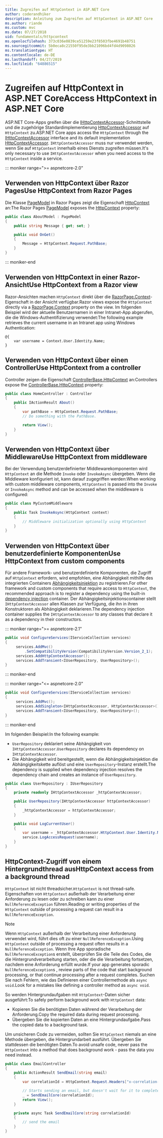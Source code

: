 ```yaml
---
title: Zugreifen auf HttpContext in ASP.NET Core
author: coderandhiker
description: Anleitung zum Zugreifen auf HttpContext in ASP.NET Core
ms.author: riande
ms.custom: mvc
ms.date: 07/27/2018
uid: fundamentals/httpcontext
ms.openlocfilehash: 373c036e0839ce51259e23f8503fbe4691b48751
ms.sourcegitcommit: 5b0eca8c21550f95de3bb21096bd4fd4d9098026
ms.translationtype: HT
ms.contentlocale: de-DE
ms.lasthandoff: 04/27/2019
ms.locfileid: "64886515"
---
```

# <a name="access-httpcontext-in-aspnet-core"></a><span data-ttu-id="b4e50-103">Zugreifen auf HttpContext in ASP.NET Core</span><span class="sxs-lookup"><span data-stu-id="b4e50-103">Access HttpContext in ASP.NET Core</span></span>

<span data-ttu-id="b4e50-104">ASP.NET Core-Apps greifen über die [IHttpContextAccessor](/dotnet/api/microsoft.aspnetcore.http.ihttpcontextaccessor)-Schnittstelle und die zugehörige Standardimplementierung [HttpContextAccessor](/dotnet/api/microsoft.aspnetcore.http.httpcontextaccessor) auf `HttpContext` zu.</span><span class="sxs-lookup"><span data-stu-id="b4e50-104">ASP.NET Core apps access the `HttpContext` through the [IHttpContextAccessor](/dotnet/api/microsoft.aspnetcore.http.ihttpcontextaccessor) interface and its default implementation [HttpContextAccessor](/dotnet/api/microsoft.aspnetcore.http.httpcontextaccessor).</span></span> <span data-ttu-id="b4e50-105">`IHttpContextAccessor` muss nur verwendet werden, wenn Sie auf `HttpContext` innerhalb eines Diensts zugreifen müssen.</span><span class="sxs-lookup"><span data-stu-id="b4e50-105">It's only necessary to use `IHttpContextAccessor` when you need access to the `HttpContext` inside a service.</span></span>

::: moniker range=">= aspnetcore-2.0"

## <a name="use-httpcontext-from-razor-pages"></a><span data-ttu-id="b4e50-106">Verwenden von HttpContext über Razor Pages</span><span class="sxs-lookup"><span data-stu-id="b4e50-106">Use HttpContext from Razor Pages</span></span>

<span data-ttu-id="b4e50-107">Die Klasse [PageModel](/dotnet/api/microsoft.aspnetcore.mvc.razorpages.pagemodel) in Razor Pages zeigt die Eigenschaft [HttpContext](/dotnet/api/microsoft.aspnetcore.mvc.razorpages.pagemodel.httpcontext) an:</span><span class="sxs-lookup"><span data-stu-id="b4e50-107">The Razor Pages [PageModel](/dotnet/api/microsoft.aspnetcore.mvc.razorpages.pagemodel) exposes the [HttpContext](/dotnet/api/microsoft.aspnetcore.mvc.razorpages.pagemodel.httpcontext) property:</span></span>

```csharp
public class AboutModel : PageModel
{
    public string Message { get; set; }

    public void OnGet()
    {
        Message = HttpContext.Request.PathBase;
    }
}
```

::: moniker-end

## <a name="use-httpcontext-from-a-razor-view"></a><span data-ttu-id="b4e50-108">Verwenden von HttpContext in einer Razor-Ansicht</span><span class="sxs-lookup"><span data-stu-id="b4e50-108">Use HttpContext from a Razor view</span></span>

<span data-ttu-id="b4e50-109">Razor-Ansichten machen `HttpContext` direkt über die [RazorPage.Context](/dotnet/api/microsoft.aspnetcore.mvc.razor.razorpage.context#Microsoft_AspNetCore_Mvc_Razor_RazorPage_Context)-Eigenschaft in der Ansicht verfügbar.</span><span class="sxs-lookup"><span data-stu-id="b4e50-109">Razor views expose the `HttpContext` directly via a [RazorPage.Context](/dotnet/api/microsoft.aspnetcore.mvc.razor.razorpage.context#Microsoft_AspNetCore_Mvc_Razor_RazorPage_Context) property on the view.</span></span> <span data-ttu-id="b4e50-110">Im folgenden Beispiel wird der aktuelle Benutzernamen in einer Intranet-App abgerufen, die die Windows-Authentifizierung verwendet:</span><span class="sxs-lookup"><span data-stu-id="b4e50-110">The following example retrieves the current username in an Intranet app using Windows Authentication:</span></span>

```cshtml
@{
    var username = Context.User.Identity.Name;
}
```

## <a name="use-httpcontext-from-a-controller"></a><span data-ttu-id="b4e50-111">Verwenden von HttpContext über einen Controller</span><span class="sxs-lookup"><span data-stu-id="b4e50-111">Use HttpContext from a controller</span></span>

<span data-ttu-id="b4e50-112">Controller zeigen die Eigenschaft [ControllerBase.HttpContext](/dotnet/api/microsoft.aspnetcore.mvc.controllerbase.httpcontext) an:</span><span class="sxs-lookup"><span data-stu-id="b4e50-112">Controllers expose the [ControllerBase.HttpContext](/dotnet/api/microsoft.aspnetcore.mvc.controllerbase.httpcontext) property:</span></span>

```csharp
public class HomeController : Controller
{
    public IActionResult About()
    {
        var pathBase = HttpContext.Request.PathBase;
        // Do something with the PathBase.

        return View();
    }
}
```

## <a name="use-httpcontext-from-middleware"></a><span data-ttu-id="b4e50-113">Verwenden von HttpContext über Middleware</span><span class="sxs-lookup"><span data-stu-id="b4e50-113">Use HttpContext from middleware</span></span>

<span data-ttu-id="b4e50-114">Bei der Verwendung benutzerdefinierter Middlewarekomponenten wird `HttpContext` an die Methode `Invoke` oder `InvokeAsync` übergeben. Wenn die Middleware konfiguriert ist, kann darauf zugegriffen werden:</span><span class="sxs-lookup"><span data-stu-id="b4e50-114">When working with custom middleware components, `HttpContext` is passed into the `Invoke` or `InvokeAsync` method and can be accessed when the middleware is configured:</span></span>

```csharp
public class MyCustomMiddleware
{
    public Task InvokeAsync(HttpContext context)
    {
        // Middleware initialization optionally using HttpContext
    }
}
```

## <a name="use-httpcontext-from-custom-components"></a><span data-ttu-id="b4e50-115">Verwenden von HttpContext über benutzerdefinierte Komponenten</span><span class="sxs-lookup"><span data-stu-id="b4e50-115">Use HttpContext from custom components</span></span>

<span data-ttu-id="b4e50-116">Für andere Framework- und benutzerdefinierte Komponenten, die Zugriff auf `HttpContext` erfordern, wird empfohlen, eine Abhängigkeit mithilfe des integrierten Containers [Abhängigkeitsinjektion](xref:fundamentals/dependency-injection) zu registrieren.</span><span class="sxs-lookup"><span data-stu-id="b4e50-116">For other framework and custom components that require access to `HttpContext`, the recommended approach is to register a dependency using the built-in [dependency injection](xref:fundamentals/dependency-injection) container.</span></span> <span data-ttu-id="b4e50-117">Der Abhängigkeitsinjektionscontainer stellt `IHttpContextAccessor` allen Klassen zur Verfügung, die ihn in ihren Konstruktoren als Abhängigkeit deklarieren.</span><span class="sxs-lookup"><span data-stu-id="b4e50-117">The dependency injection container supplies the `IHttpContextAccessor` to any classes that declare it as a dependency in their constructors.</span></span>

::: moniker range=">= aspnetcore-2.1"

```csharp
public void ConfigureServices(IServiceCollection services)
{
     services.AddMvc()
         .SetCompatibilityVersion(CompatibilityVersion.Version_2_1);
     services.AddHttpContextAccessor();
     services.AddTransient<IUserRepository, UserRepository>();
}
```

::: moniker-end

::: moniker range="<= aspnetcore-2.0"

```csharp
public void ConfigureServices(IServiceCollection services)
{
     services.AddMvc();
     services.AddSingleton<IHttpContextAccessor, HttpContextAccessor>();
     services.AddTransient<IUserRepository, UserRepository>();
}
```

::: moniker-end

<span data-ttu-id="b4e50-118">Im folgenden Beispiel:</span><span class="sxs-lookup"><span data-stu-id="b4e50-118">In the following example:</span></span>

* <span data-ttu-id="b4e50-119">`UserRepository` deklariert seine Abhängigkeit von `IHttpContextAccessor`.</span><span class="sxs-lookup"><span data-stu-id="b4e50-119">`UserRepository` declares its dependency on `IHttpContextAccessor`.</span></span>
* <span data-ttu-id="b4e50-120">Die Abhängigkeit wird bereitgestellt, wenn die Abhängigkeitsinjektion die Abhängigkeitskette auflöst und eine `UserRepository`-Instanz erstellt.</span><span class="sxs-lookup"><span data-stu-id="b4e50-120">The dependency is supplied when dependency injection resolves the dependency chain and creates an instance of `UserRepository`.</span></span>

```csharp
public class UserRepository : IUserRepository
{
    private readonly IHttpContextAccessor _httpContextAccessor;

    public UserRepository(IHttpContextAccessor httpContextAccessor)
    {
        _httpContextAccessor = httpContextAccessor;
    }

    public void LogCurrentUser()
    {
        var username = _httpContextAccessor.HttpContext.User.Identity.Name;
        service.LogAccessRequest(username);
    }
}
```

## <a name="httpcontext-access-from-a-background-thread"></a><span data-ttu-id="b4e50-121">HttpContext-Zugriff von einem Hintergrundthread aus</span><span class="sxs-lookup"><span data-stu-id="b4e50-121">HttpContext access from a background thread</span></span>

<span data-ttu-id="b4e50-122">`HttpContext` ist nicht threadsicher.</span><span class="sxs-lookup"><span data-stu-id="b4e50-122">`HttpContext` is not thread-safe.</span></span> <span data-ttu-id="b4e50-123">Eigenschaften von `HttpContext` außerhalb der Verarbeitung einer Anforderung zu lesen oder zu schreiben kann zu einer `NullReferenceException` führen.</span><span class="sxs-lookup"><span data-stu-id="b4e50-123">Reading or writing properties of the `HttpContext` outside of processing a request can result in a `NullReferenceException`.</span></span>

> [!NOTE]
> <span data-ttu-id="b4e50-124">Wenn `HttpContext` außerhalb der Verarbeitung einer Anforderung verwendet wird, führt dies oft zu einer `NullReferenceException`.</span><span class="sxs-lookup"><span data-stu-id="b4e50-124">Using `HttpContext` outside of processing a request often results in a `NullReferenceException`.</span></span> <span data-ttu-id="b4e50-125">Wenn Ihre App sporadische `NullReferenceException`s erstellt, überprüfen Sie die Teile des Codes, die die Hintergrundverarbeitung starten, oder die die Verarbeitung fortsetzen, nachdem eine Anforderung erfüllt wurde.</span><span class="sxs-lookup"><span data-stu-id="b4e50-125">If your app generates sporadic `NullReferenceException`s , review parts of the code that start background processing, or that continue processing after a request completes.</span></span> <span data-ttu-id="b4e50-126">Suchen Sie nach Fehlern, wie das Definieren einer Controllermethode als `async void`.</span><span class="sxs-lookup"><span data-stu-id="b4e50-126">Look for a mistakes like defining a controller method as `async void`.</span></span>

<span data-ttu-id="b4e50-127">So werden Hintergrundaufgaben mit `HttpContext`-Daten sicher ausgeführt:</span><span class="sxs-lookup"><span data-stu-id="b4e50-127">To safely perform background work with `HttpContext` data:</span></span>

* <span data-ttu-id="b4e50-128">Kopieren Sie die benötigten Daten während der Verarbeitung der Anforderung.</span><span class="sxs-lookup"><span data-stu-id="b4e50-128">Copy the required data during request processing.</span></span>
* <span data-ttu-id="b4e50-129">Übergeben Sie die kopierten Daten an eine Hintergrundaufgabe.</span><span class="sxs-lookup"><span data-stu-id="b4e50-129">Pass the copied data to a background task.</span></span>

<span data-ttu-id="b4e50-130">Um unsicheren Code zu vermeiden, sollten Sie `HttpContext` niemals an eine Methode übergeben, die Hintergrundarbeit ausführt. Übergeben Sie stattdessen die benötigten Daten.</span><span class="sxs-lookup"><span data-stu-id="b4e50-130">To avoid unsafe code, never pass the `HttpContext` into a method that does background work - pass the data you need instead.</span></span>

```csharp
public class EmailController
{
    public ActionResult SendEmail(string email)
    {
        var correlationId = HttpContext.Request.Headers["x-correlation-id"].ToString();

        // Starts sending an email, but doesn't wait for it to complete
        _ = SendEmailCore(correlationId);
        return View();
    }

    private async Task SendEmailCore(string correlationId)
    {
        // send the email
    }
}
